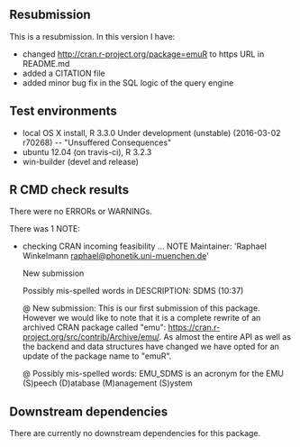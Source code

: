 ## Resubmission
This is a resubmission. In this version I have:

* changed http://cran.r-project.org/package=emuR to https URL in README.md
* added a CITATION file
* added minor bug fix in the SQL logic of the query engine

## Test environments
* local OS X install, R 3.3.0 Under development (unstable) (2016-03-02 r70268) -- "Unsuffered Consequences"
* ubuntu 12.04 (on travis-ci), R 3.2.3
* win-builder (devel and release)

## R CMD check results
There were no ERRORs or WARNINGs.

There was 1 NOTE:

* checking CRAN incoming feasibility ... NOTE
  Maintainer: 'Raphael Winkelmann <raphael@phonetik.uni-muenchen.de>'

  New submission

  Possibly mis-spelled words in DESCRIPTION:
    SDMS (10:37)

  @ New submission: This is our first submission of this package. However we would like to note that it is 
  a complete rewrite of an archived CRAN package called "emu": 
  https://cran.r-project.org/src/contrib/Archive/emu/. As
  almost the entire API as well as the backend and data structures have changed we have 
  opted for an update of the package name to "emuR".

  @ Possibly mis-spelled words: EMU_SDMS is an acronym for the EMU (S)peech (D)atabase (M)anagement (S)ystem


## Downstream dependencies
There are currently no downstream dependencies for this package.